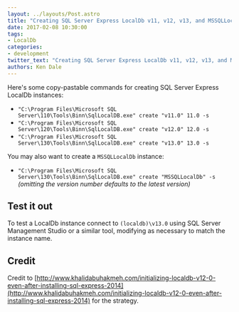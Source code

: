 ```yaml
---
layout: ../layouts/Post.astro
title: "Creating SQL Server Express LocalDb v11, v12, v13, and MSSQLLocalDb Instances"
date: 2017-02-08 10:30:00
tags:
- LocalDb
categories:
- development
twitter_text: "Creating SQL Server Express LocalDb v11, v12, v13, and MSSQLLocalDb Instances"
authors: Ken Dale
---
```


Here's some copy-pastable commands for creating SQL Server Express LocalDb instances:

- `"C:\Program Files\Microsoft SQL Server\110\Tools\Binn\SqlLocalDB.exe" create "v11.0" 11.0 -s`
- `"C:\Program Files\Microsoft SQL Server\120\Tools\Binn\SqlLocalDB.exe" create "v12.0" 12.0 -s`
- `"C:\Program Files\Microsoft SQL Server\130\Tools\Binn\SqlLocalDB.exe" create "v13.0" 13.0 -s`

You may also want to create a `MSSQLLocalDb` instance:

- `"C:\Program Files\Microsoft SQL Server\130\Tools\Binn\SqlLocalDB.exe" create "MSSQLLocalDb" -s` *(omitting the version number defaults to the latest version)*

## Test it out

To test a LocalDb instance connect to `(localdb)\v13.0` using SQL Server Management Studio or a similar tool, modifying as necessary to match the instance name.

## Credit

Credit to [http://www.khalidabuhakmeh.com/initializing-localdb-v12-0-even-after-installing-sql-express-2014](http://www.khalidabuhakmeh.com/initializing-localdb-v12-0-even-after-installing-sql-express-2014) for the strategy.
